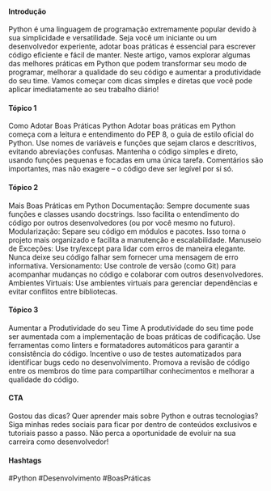 #### Introdução
Python é uma linguagem de programação extremamente popular devido à sua simplicidade e versatilidade. Seja você um iniciante ou um desenvolvedor experiente, adotar boas práticas é essencial para escrever código eficiente e fácil de manter. Neste artigo, vamos explorar algumas das melhores práticas em Python que podem transformar seu modo de programar, melhorar a qualidade do seu código e aumentar a produtividade do seu time. Vamos começar com dicas simples e diretas que você pode aplicar imediatamente ao seu trabalho diário!

#### Tópico 1
Como Adotar Boas Práticas Python
Adotar boas práticas em Python começa com a leitura e entendimento do PEP 8, o guia de estilo oficial do Python. Use nomes de variáveis e funções que sejam claros e descritivos, evitando abreviações confusas. Mantenha o código simples e direto, usando funções pequenas e focadas em uma única tarefa. Comentários são importantes, mas não exagere – o código deve ser legível por si só.

#### Tópico 2
Mais Boas Práticas em Python
Documentação: Sempre documente suas funções e classes usando docstrings. Isso facilita o entendimento do código por outros desenvolvedores (ou por você mesmo no futuro).
Modularização: Separe seu código em módulos e pacotes. Isso torna o projeto mais organizado e facilita a manutenção e escalabilidade.
Manuseio de Exceções: Use try/except para lidar com erros de maneira elegante. Nunca deixe seu código falhar sem fornecer uma mensagem de erro informativa.
Versionamento: Use controle de versão (como Git) para acompanhar mudanças no código e colaborar com outros desenvolvedores.
Ambientes Virtuais: Use ambientes virtuais para gerenciar dependências e evitar conflitos entre bibliotecas.

#### Tópico 3
Aumentar a Produtividade do seu Time
A produtividade do seu time pode ser aumentada com a implementação de boas práticas de codificação. Use ferramentas como linters e formatadores automáticos para garantir a consistência do código. Incentive o uso de testes automatizados para identificar bugs cedo no desenvolvimento. Promova a revisão de código entre os membros do time para compartilhar conhecimentos e melhorar a qualidade do código.

#### CTA
Gostou das dicas? Quer aprender mais sobre Python e outras tecnologias? Siga minhas redes sociais para ficar por dentro de conteúdos exclusivos e tutoriais passo a passo. Não perca a oportunidade de evoluir na sua carreira como desenvolvedor!

#### Hashtags
#Python #Desenvolvimento #BoasPráticas